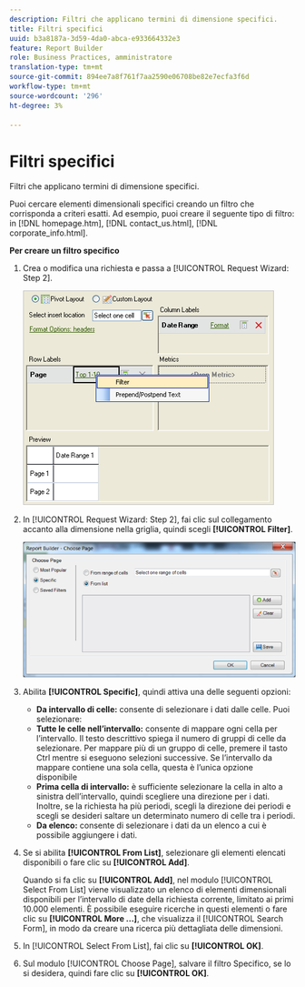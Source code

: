 ```yaml
---
description: Filtri che applicano termini di dimensione specifici.
title: Filtri specifici
uuid: b3a8187a-3d59-4da0-abca-e933664332e3
feature: Report Builder
role: Business Practices, amministratore
translation-type: tm+mt
source-git-commit: 894ee7a8f761f7aa2590e06708be82e7ecfa3f6d
workflow-type: tm+mt
source-wordcount: '296'
ht-degree: 3%

---
```



# Filtri specifici

Filtri che applicano termini di dimensione specifici.

Puoi cercare elementi dimensionali specifici creando un filtro che corrisponda a criteri esatti. Ad esempio, puoi creare il seguente tipo di filtro: in [!DNL homepage.htm], [!DNL contact_us.html], [!DNL corporate_info.html].

**Per creare un filtro specifico**

1. Crea o modifica una richiesta e passa a [!UICONTROL Request Wizard: Step 2].

   ![Risultato del passaggio](assets/dimension_filter.png)

1. In [!UICONTROL Request Wizard: Step 2], fai clic sul collegamento accanto alla dimensione nella griglia, quindi scegli **[!UICONTROL Filter]**.

   ![Risultato del passaggio](assets/choose_page_specific01.png)

1. Abilita **[!UICONTROL Specific]**, quindi attiva una delle seguenti opzioni:

   * **Da intervallo di celle:** consente di selezionare i dati dalle celle. Puoi selezionare:
   * **Tutte le celle nell’intervallo:** consente di mappare ogni cella per l’intervallo. Il testo descrittivo spiega il numero di gruppi di celle da selezionare. Per mappare più di un gruppo di celle, premere il tasto Ctrl mentre si eseguono selezioni successive. Se l’intervallo da mappare contiene una sola cella, questa è l’unica opzione disponibile
   * **Prima cella di intervallo:** è sufficiente selezionare la cella in alto a sinistra dell’intervallo, quindi scegliere una direzione per i dati. Inoltre, se la richiesta ha più periodi, scegli la direzione dei periodi e scegli se desideri saltare un determinato numero di celle tra i periodi.
   * **Da elenco:** consente di selezionare i dati da un elenco a cui è possibile aggiungere i dati.
1. Se si abilita **[!UICONTROL From List]**, selezionare gli elementi elencati disponibili o fare clic su **[!UICONTROL Add]**.

   Quando si fa clic su **[!UICONTROL Add]**, nel modulo [!UICONTROL Select From List] viene visualizzato un elenco di elementi dimensionali disponibili per l’intervallo di date della richiesta corrente, limitato ai primi 10.000 elementi. È possibile eseguire ricerche in questi elementi o fare clic su **[!UICONTROL More ...]**, che visualizza il [!UICONTROL Search Form], in modo da creare una ricerca più dettagliata delle dimensioni.
1. In [!UICONTROL Select From List], fai clic su **[!UICONTROL OK]**.
1. Sul modulo [!UICONTROL Choose Page], salvare il filtro Specifico, se lo si desidera, quindi fare clic su **[!UICONTROL OK]**.
